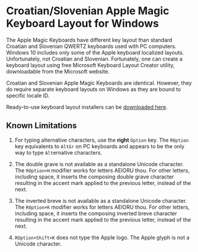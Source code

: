 # Croatian/Slovenian Apple Magic Keyboard Layout for Windows

The Apple Magic Keyboards have different key layout than standard Croatian and Slovenian QWERTZ keyboards used with PC computers. Windows 10 includes only some of the Apple keyboard localized layouts. Unfortunately, not Croatian and Slovenian. Fortunately, one can create a keyboard layout using free Microsoft Keyboard Layout Creator utility, downloadable from the Microsoft website.

Croatian and Slovenian Apple Magic Keyboards are identical. However, they do require separate keyboard layouts on Windows as they are bound to specific locale ID.

Ready-to-use keyboard layout installers can be [downloaded here](https://github.com/rozmansi/apple-keyboard-on-windows/releases).


## Known Limitations

1. For typing alternative characters, use the **right** `Option` key. The `ROption` key equivalents to `AltGr` on PC keyboards and appears to be the only way to type `Alt`ernative characters.

2. The double grave is not available as a standalone Unicode character. The `ROption+H` modifier works for letters AEIORU thou. For other letters, including space, it inserts the composing double grave character resulting in the accent mark applied to the previous letter, instead of the next.

3. The inverted breve is not available as a standalone Unicode character. The `ROption+K` modifier works for letters AEIORU thou. For other letters, including space, it inserts the composing inverted breve character resulting in the accent mark applied to the previous letter, instead of the next.

4. `ROption+Shift+K` does not type the Apple logo. The Apple glyph is not a Unicode character.
